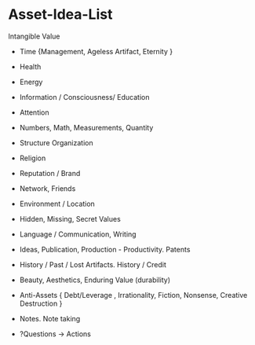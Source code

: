 # Asset-Idea-List

Intangible Value

+ Time {Management, Ageless Artifact, Eternity }

+ Health

+ Energy 

+ Information / Consciousness/ Education

+ Attention

+ Numbers, Math, Measurements, Quantity

+ Structure Organization

+ Religion

+ Reputation / Brand

+ Network, Friends

+ Environment / Location

+ Hidden, Missing, Secret Values

+ Language / Communication, Writing

+ Ideas, Publication, Production - Productivity.  Patents

+ History / Past / Lost Artifacts.  History / Credit

+ Beauty, Aesthetics, Enduring Value (durability)

+ Anti-Assets { Debt/Leverage , Irrationality, Fiction, Nonsense, Creative Destruction }

+ Notes.  Note taking

+ ?Questions -> Actions
